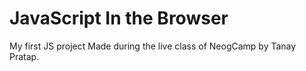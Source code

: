 # JavaScript In the Browser
My first JS project
Made during the live class of NeogCamp by Tanay Pratap.
